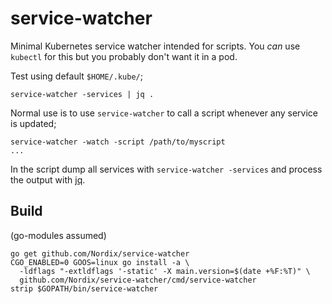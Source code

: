 # service-watcher

Minimal Kubernetes service watcher intended for scripts. You *can* use
`kubectl` for this but you probably don't want it in a pod.

Test using default `$HOME/.kube/`;
```
service-watcher -services | jq .
```

Normal use is to use `service-watcher` to call a script whenever any
service is updated;

```
service-watcher -watch -script /path/to/myscript
...
```

In the script dump all services with `service-watcher -services` and
process the output with [jq](https://stedolan.github.io/jq/).


## Build

(go-modules assumed)
```
go get github.com/Nordix/service-watcher
CGO_ENABLED=0 GOOS=linux go install -a \
  -ldflags "-extldflags '-static' -X main.version=$(date +%F:%T)" \
  github.com/Nordix/service-watcher/cmd/service-watcher
strip $GOPATH/bin/service-watcher
```
